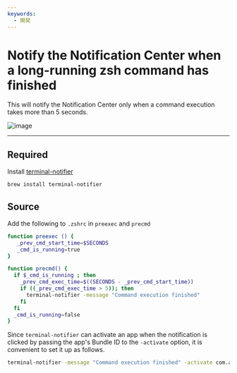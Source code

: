 ```yaml
---
keywords:
  - 開発
---
```


# Notify the Notification Center when a long-running zsh command has finished

This will notify the Notification Center only when a command execution takes more than 5 seconds.

![image](https://i.gyazo.com/23202ae6ababb6337271749784d3258b.gif)

---

## Required
Install [terminal-notifier](https://github.com/julienXX/terminal-notifier)
```sh
brew install terminal-notifier
```

## Source
Add the following to `.zshrc` in `preexec` and `precmd`
```sh
function preexec () {
   _prev_cmd_start_time=$SECONDS
   _cmd_is_running=true
}

function precmd() {
  if $_cmd_is_running ; then
    _prev_cmd_exec_time=$((SECONDS - _prev_cmd_start_time))
    if ((_prev_cmd_exec_time > 5)); then
      terminal-notifier -message "Command execution finished"
    fi
  fi
  _cmd_is_running=false
}
```

Since `terminal-notifier` can activate an app when the notification is clicked by passing the app's Bundle ID to the `-activate` option, it is convenient to set it up as follows.
```sh
terminal-notifier -message "Command execution finished" -activate com.apple.Terminal # For iTerm2, use com.googlecode.iterm2
```